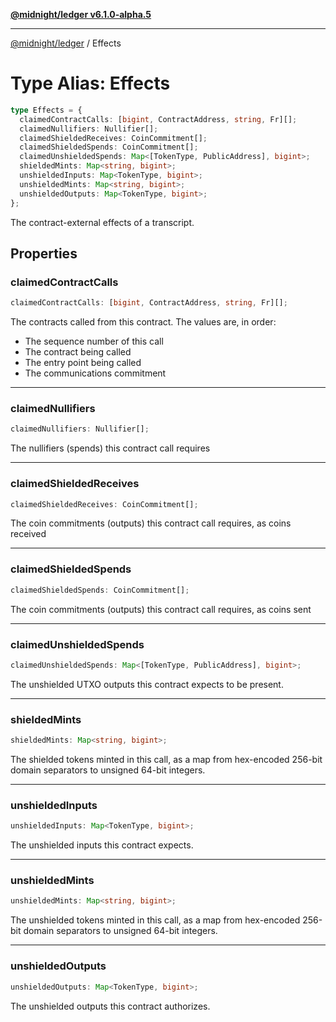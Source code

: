 [**@midnight/ledger v6.1.0-alpha.5**](../README.md)

***

[@midnight/ledger](../globals.md) / Effects

# Type Alias: Effects

```ts
type Effects = {
  claimedContractCalls: [bigint, ContractAddress, string, Fr][];
  claimedNullifiers: Nullifier[];
  claimedShieldedReceives: CoinCommitment[];
  claimedShieldedSpends: CoinCommitment[];
  claimedUnshieldedSpends: Map<[TokenType, PublicAddress], bigint>;
  shieldedMints: Map<string, bigint>;
  unshieldedInputs: Map<TokenType, bigint>;
  unshieldedMints: Map<string, bigint>;
  unshieldedOutputs: Map<TokenType, bigint>;
};
```

The contract-external effects of a transcript.

## Properties

### claimedContractCalls

```ts
claimedContractCalls: [bigint, ContractAddress, string, Fr][];
```

The contracts called from this contract. The values are, in order:

- The sequence number of this call
- The contract being called
- The entry point being called
- The communications commitment

***

### claimedNullifiers

```ts
claimedNullifiers: Nullifier[];
```

The nullifiers (spends) this contract call requires

***

### claimedShieldedReceives

```ts
claimedShieldedReceives: CoinCommitment[];
```

The coin commitments (outputs) this contract call requires, as coins
received

***

### claimedShieldedSpends

```ts
claimedShieldedSpends: CoinCommitment[];
```

The coin commitments (outputs) this contract call requires, as coins
sent

***

### claimedUnshieldedSpends

```ts
claimedUnshieldedSpends: Map<[TokenType, PublicAddress], bigint>;
```

The unshielded UTXO outputs this contract expects to be present.

***

### shieldedMints

```ts
shieldedMints: Map<string, bigint>;
```

The shielded tokens minted in this call, as a map from hex-encoded 256-bit domain
separators to unsigned 64-bit integers.

***

### unshieldedInputs

```ts
unshieldedInputs: Map<TokenType, bigint>;
```

The unshielded inputs this contract expects.

***

### unshieldedMints

```ts
unshieldedMints: Map<string, bigint>;
```

The unshielded tokens minted in this call, as a map from hex-encoded 256-bit domain
separators to unsigned 64-bit integers.

***

### unshieldedOutputs

```ts
unshieldedOutputs: Map<TokenType, bigint>;
```

The unshielded outputs this contract authorizes.
